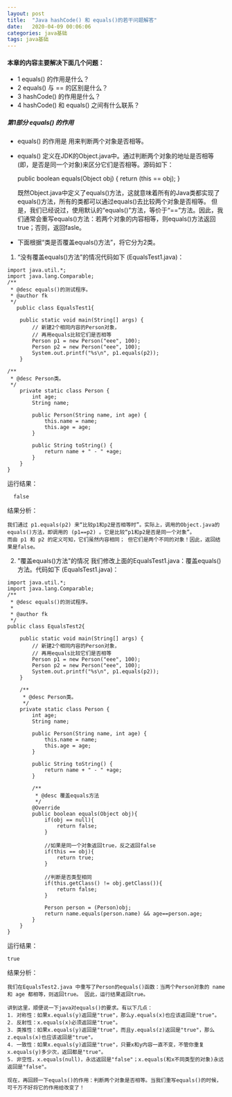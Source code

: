```yaml
---
layout: post
title:  "Java hashCode() 和 equals()的若干问题解答"
date:   2020-04-09 00:06:06
categories: java基础
tags: java基础
---
```


#### 本章的内容主要解决下面几个问题：
-  1 equals() 的作用是什么？
-  2 equals() 与 == 的区别是什么？
-  3 hashCode() 的作用是什么？
-  4 hashCode() 和 equals() 之间有什么联系？

##### 第1部分 equals() 的作用

- equals() 的作用是 用来判断两个对象是否相等。
- equals() 定义在JDK的Object.java中。通过判断两个对象的地址是否相等(即，是否是同一个对象)来区分它们是否相等。源码如下：
   
     public boolean equals(Object obj) {
    		return (this == obj);
	}
   
     既然Object.java中定义了equals()方法，这就意味着所有的Java类都实现了equals()方法，所有的类都可以通过equals()去比较两个对象是否相等。 但是，我们已经说过，使用默认的“equals()”方法，等价于“==”方法。因此，我们通常会重写equals()方法：若两个对象的内容相等，则equals()方法返回true；否则，返回fasle。  

-    下面根据“类是否覆盖equals()方法”，将它分为2类。
   
   1.  “没有覆盖equals()方法”的情况代码如下 (EqualsTest1.java)：
    
    
    import java.util.*;
	import java.lang.Comparable;
	/**
	 * @desc equals()的测试程序。
	 * @author fk
	 */
       public class EqualsTest1{

	    public static void main(String[] args) {
	        // 新建2个相同内容的Person对象，
	        // 再用equals比较它们是否相等
	        Person p1 = new Person("eee", 100);
	        Person p2 = new Person("eee", 100);
	        System.out.printf("%s\n", p1.equals(p2));
	    }

    /**
     * @desc Person类。
     */
	    private static class Person {
	        int age;
	        String name;
	
	        public Person(String name, int age) {
	            this.name = name;
	            this.age = age;
	        }
	
	        public String toString() {
	            return name + " - " +age;
	        }
	    }
    }	
    
   运行结果：
      
      false
      
  结果分析：
  
    我们通过 p1.equals(p2) 来“比较p1和p2是否相等时”。实际上，调用的Object.java的equals()方法，即调用的 (p1==p2) 。它是比较“p1和p2是否是同一个对象”。 
    而由 p1 和 p2 的定义可知，它们虽然内容相同； 但它们是两个不同的对象！因此，返回结果是false。

   2. "覆盖equals()方法"的情况
   我们修改上面的EqualsTest1.java：覆盖equals()方法。代码如下 (EqualsTest1.java)：
	   
	import java.util.*;
    import java.lang.Comparable;
	/**
	 * @desc equals()的测试程序。
	 *
	 * @author fk
	 */
	public class EqualsTest2{
	
	    public static void main(String[] args) {
	        // 新建2个相同内容的Person对象，
	        // 再用equals比较它们是否相等
	        Person p1 = new Person("eee", 100);
	        Person p2 = new Person("eee", 100);
	        System.out.printf("%s\n", p1.equals(p2));
	    }
	
	    /**
	     * @desc Person类。
	     */
	    private static class Person {
	        int age;
	        String name;
	
	        public Person(String name, int age) {
	            this.name = name;
	            this.age = age;
	        }
	
	        public String toString() {
	            return name + " - " +age;
	        }
	
	        /** 
	         * @desc 覆盖equals方法 
	         */  
	        @Override
	        public boolean equals(Object obj){  
	            if(obj == null){  
	                return false;  
	            }  
	              
	            //如果是同一个对象返回true，反之返回false  
	            if(this == obj){  
	                return true;  
	            }  
	              
	            //判断是否类型相同  
	            if(this.getClass() != obj.getClass()){  
	                return false;  
	            }  
	              
	            Person person = (Person)obj;  
	            return name.equals(person.name) && age==person.age;  
	        } 
	    }
    }

   运行结果： 
    
    true
    
    
   结果分析：

    我们在EqualsTest2.java 中重写了Person的equals()函数：当两个Person对象的 name 和 age 都相等，则返回true。 因此，运行结果返回true。

    讲到这里，顺便说一下java对equals()的要求。有以下几点：
	1. 对称性：如果x.equals(y)返回是"true"，那么y.equals(x)也应该返回是"true"。
	2. 反射性：x.equals(x)必须返回是"true"。
	3. 类推性：如果x.equals(y)返回是"true"，而且y.equals(z)返回是"true"，那么z.equals(x)也应该返回是"true"。
	4. 一致性：如果x.equals(y)返回是"true"，只要x和y内容一直不变，不管你重复x.equals(y)多少次，返回都是"true"。
	5. 非空性，x.equals(null)，永远返回是"false"；x.equals(和x不同类型的对象)永远返回是"false"。

    现在，再回顾一下equals()的作用：判断两个对象是否相等。当我们重写equals()的时候，可千万不好将它的作用给改变了！



    

      


     

    
